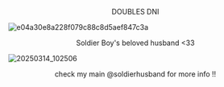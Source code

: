 <p align="center"> DOUBLES DNI

![e04a30e8a228f079c88c8d5aef847c3a](https://github.com/user-attachments/assets/e91aa6d3-3f2a-4b30-b35b-97caa46c7f96)


<p align="center"> Soldier Boy's beloved husband <33

![20250314_102506](https://github.com/user-attachments/assets/c50d70bc-eeb9-4cec-8476-e53b53ff1819)


<p align="center"> check my main @soldierhusband for more info !!
